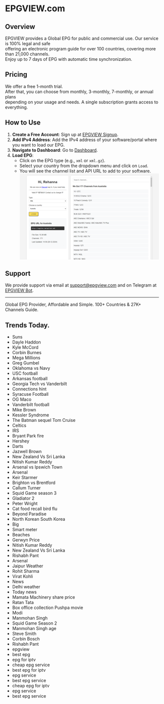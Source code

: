 # EPGVIEW.com



## Overview
EPGVIEW provides a Global EPG for public and commercial use. Our service is 100% legal and safe\
offering an electronic program guide for over 100 countries, covering more than 21,000 channels.\
Enjoy up to 7 days of EPG with automatic time synchronization.

## Pricing
We offer a free 1-month trial. \
After that, you can choose from monthly, 3-monthly, 7-monthly, or annual plans \
depending on your usage and needs. A single subscription grants access to everything.

## How to Use
1. **Create a Free Account**: Sign up at [EPGVIEW Signup](https://epgview.com/signup.php).
2. **Add IPv4 Address**: Add the IPv4 address of your software/portal where you want to load our EPG.
3. **Navigate to Dashboard**: Go to [Dashboard](https://epgview.com/dashboard.php).
4. **Load EPG**:
   - Click on the EPG type (e.g., `xml` or `xml.gz`).
   - Select your country from the dropdown menu and click on `Load`.
   - You will see the channel list and API URL to add to your software.
![EPGVIEW](img/dashboard.png)
## Support
We provide support via email at [support@epgview.com](mailto:support@epgview.com) and on Telegram at [EPGVIEW Bot](https://t.me/epgview_bot).

---

Global EPG Provider, Affordable and Simple. 100+ Countries & 27K+ Channels Guide.

## Trends Today.

- Suns
- Dayle Haddon
- Kyle McCord
- Corbin Burnes
- Mega Millions
- Greg Gumbel
- Oklahoma vs Navy
- USC football
- Arkansas football
- Georgia Tech vs Vanderbilt
- Connections hint
- Syracuse Football
- OG Maco
- Vanderbilt football
- Mike Brown
- Kessler Syndrome
- The Batman sequel Tom Cruise
- Celtics
- IRS
- Bryant Park fire
- Hershey
- Darts
- Jazwell Brown
- New Zealand Vs Sri Lanka
- Nitish Kumar Reddy
- Arsenal vs Ipswich Town
- Arsenal
- Keir Starmer
- Brighton vs Brentford
- Callum Turner
- Squid Game season 3
- Gladiator 2
- Peter Wright
- Cat food recall bird flu
- Beyond Paradise
- North Korean South Korea
- Big
- Smart meter
- Beaches
- Gerwyn Price
- Nitish Kumar Reddy
- New Zealand Vs Sri Lanka
- Rishabh Pant
- Arsenal
- Jaipur Weather
- Rohit Sharma
- Virat Kohli
- News
- Delhi weather
- Today news
- Mamata Machinery share price
- Ratan Tata
- Box office collection Pushpa movie
- Modi
- Manmohan Singh
- Squid Game Season 2
- Manmohan Singh age
- Steve Smith
- Corbin Bosch
- Rishabh Pant
- epgview
- best epg
- epg for iptv
- cheap epg service
- best epg for iptv
- epg service
- best epg service
- cheap epg for iptv
- epg service
- best epg service
